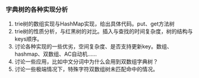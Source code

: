 ### 字典树的各种实现分析

1. trie树的数组实现与HashMap实现，给出具体代码。put、get方法树
2. trie树的性质分析，与红黑树的对比。插入与查找的时间复杂度，树的结构与keys顺序。
3. 讨论各种实现的一些优劣，空间复杂度、是否支持更新key。数组、hashmap、双数组、AC自动机……
4. 讨论一些应用，比如中文分词中为什么会用到双数组字典树？
5. 讨论一些极端情况下，特殊字符双数组树未匹配命中的情况。

